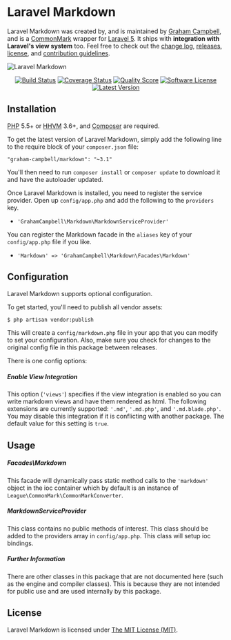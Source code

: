 Laravel Markdown
================

Laravel Markdown was created by, and is maintained by [Graham Campbell](https://github.com/GrahamCampbell), and is a [CommonMark](https://github.com/thephpleague/commonmark) wrapper for [Laravel 5](http://laravel.com). It ships with **integration with Laravel's view system** too. Feel free to check out the [change log](CHANGELOG.md), [releases](https://github.com/GrahamCampbell/Laravel-Markdown/releases), [license](LICENSE), and [contribution guidelines](CONTRIBUTING.md).

![Laravel Markdown](https://cloud.githubusercontent.com/assets/2829600/4432292/c10da636-468c-11e4-9ed9-dac778a15cd5.PNG)

<p align="center">
<a href="https://travis-ci.org/GrahamCampbell/Laravel-Markdown"><img src="https://img.shields.io/travis/GrahamCampbell/Laravel-Markdown/master.svg?style=flat-square" alt="Build Status"></img></a>
<a href="https://scrutinizer-ci.com/g/GrahamCampbell/Laravel-Markdown/code-structure"><img src="https://img.shields.io/scrutinizer/coverage/g/GrahamCampbell/Laravel-Markdown.svg?style=flat-square" alt="Coverage Status"></img></a>
<a href="https://scrutinizer-ci.com/g/GrahamCampbell/Laravel-Markdown"><img src="https://img.shields.io/scrutinizer/g/GrahamCampbell/Laravel-Markdown.svg?style=flat-square" alt="Quality Score"></img></a>
<a href="LICENSE"><img src="https://img.shields.io/badge/license-MIT-brightgreen.svg?style=flat-square" alt="Software License"></img></a>
<a href="https://github.com/GrahamCampbell/Laravel-Markdown/releases"><img src="https://img.shields.io/github/release/GrahamCampbell/Laravel-Markdown.svg?style=flat-square" alt="Latest Version"></img></a>
</p>


## Installation

[PHP](https://php.net) 5.5+ or [HHVM](http://hhvm.com) 3.6+, and [Composer](https://getcomposer.org) are required.

To get the latest version of Laravel Markdown, simply add the following line to the require block of your `composer.json` file:

```
"graham-campbell/markdown": "~3.1"
```

You'll then need to run `composer install` or `composer update` to download it and have the autoloader updated.

Once Laravel Markdown is installed, you need to register the service provider. Open up `config/app.php` and add the following to the `providers` key.

* `'GrahamCampbell\Markdown\MarkdownServiceProvider'`

You can register the Markdown facade in the `aliases` key of your `config/app.php` file if you like.

* `'Markdown' => 'GrahamCampbell\Markdown\Facades\Markdown'`


## Configuration

Laravel Markdown supports optional configuration.

To get started, you'll need to publish all vendor assets:

```bash
$ php artisan vendor:publish
```

This will create a `config/markdown.php` file in your app that you can modify to set your configuration. Also, make sure you check for changes to the original config file in this package between releases.

There is one config options:

##### Enable View Integration

This option (`'views'`) specifies if the view integration is enabled so you can write markdown views and have them rendered as html. The following extensions are currently supported: `'.md'`, `'.md.php'`, and `'.md.blade.php'`. You may disable this integration if it is conflicting with another package. The default value for this setting is `true`.


## Usage

##### Facades\Markdown

This facade will dynamically pass static method calls to the `'markdown'` object in the ioc container which by default is an instance of `League\CommonMark\CommonMarkConverter`.

##### MarkdownServiceProvider

This class contains no public methods of interest. This class should be added to the providers array in `config/app.php`. This class will setup ioc bindings.

##### Further Information

There are other classes in this package that are not documented here (such as the engine and compiler classes). This is because they are not intended for public use and are used internally by this package.


## License

Laravel Markdown is licensed under [The MIT License (MIT)](LICENSE).
